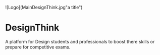 
![Logo](MainDesignThink.jpg"a title")
# DesignThink
A platform for Design students and professionals to boost there skills or prepare for competitive exams.
